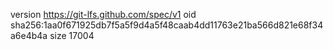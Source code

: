 version https://git-lfs.github.com/spec/v1
oid sha256:1aa0f671925db7f5a5f9d4a5f48caab4dd11763e21ba566d821e68f34a6e4b4a
size 17004
